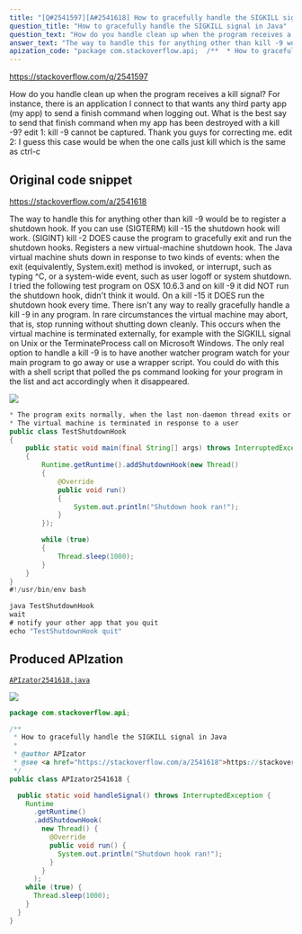 ```yaml
---
title: "[Q#2541597][A#2541618] How to gracefully handle the SIGKILL signal in Java"
question_title: "How to gracefully handle the SIGKILL signal in Java"
question_text: "How do you handle clean up when the program receives a kill signal? For instance, there is an application I connect to that wants any third party app (my app) to send a finish command when logging out. What is the best say to send that finish command when my app has been destroyed with a kill -9? edit 1: kill -9 cannot be captured. Thank you guys for correcting me. edit 2: I guess this case would be when the one calls just kill which is the same as ctrl-c"
answer_text: "The way to handle this for anything other than kill -9 would be to register a shutdown hook. If you can use (SIGTERM) kill -15 the shutdown hook will work. (SIGINT) kill -2 DOES cause the program to gracefully exit and run the shutdown hooks. Registers a new virtual-machine   shutdown hook. The Java virtual machine shuts down in   response to two kinds of events: when the exit (equivalently,   System.exit) method is invoked, or interrupt, such as typing ^C, or a   system-wide event, such as user logoff   or system shutdown. I tried the following test program on OSX 10.6.3 and on kill -9 it did NOT run the shutdown hook, didn't think it would. On a kill -15 it DOES run the shutdown hook every time. There isn't any way to really gracefully handle a kill -9 in any program. In rare circumstances the virtual   machine may abort, that is, stop   running without shutting down cleanly.   This occurs when the virtual machine   is terminated externally, for example   with the SIGKILL signal on Unix or the   TerminateProcess call on Microsoft   Windows. The only real option to handle a kill -9 is to have another watcher program watch for your main program to go away or use a wrapper script. You could do with this with a shell script that polled the ps command looking for your program in the list and act accordingly when it disappeared."
apization_code: "package com.stackoverflow.api;  /**  * How to gracefully handle the SIGKILL signal in Java  *  * @author APIzator  * @see <a href=\"https://stackoverflow.com/a/2541618\">https://stackoverflow.com/a/2541618</a>  */ public class APIzator2541618 {    public static void handleSignal() throws InterruptedException {     Runtime       .getRuntime()       .addShutdownHook(         new Thread() {           @Override           public void run() {             System.out.println(\"Shutdown hook ran!\");           }         }       );     while (true) {       Thread.sleep(1000);     }   } }"
---
```


https://stackoverflow.com/q/2541597

How do you handle clean up when the program receives a kill signal?
For instance, there is an application I connect to that wants any third party app (my app) to send a finish command when logging out. What is the best say to send that finish command when my app has been destroyed with a kill -9?
edit 1: kill -9 cannot be captured. Thank you guys for correcting me.
edit 2: I guess this case would be when the one calls just kill which is the same as ctrl-c



## Original code snippet

https://stackoverflow.com/a/2541618

The way to handle this for anything other than kill -9 would be to register a shutdown hook. If you can use (SIGTERM) kill -15 the shutdown hook will work. (SIGINT) kill -2 DOES cause the program to gracefully exit and run the shutdown hooks.
Registers a new virtual-machine
  shutdown hook.
The Java virtual machine shuts down in
  response to two kinds of events:
when the exit (equivalently,
  System.exit) method is invoked, or
interrupt, such as typing ^C, or a
  system-wide event, such as user logoff
  or system shutdown.
I tried the following test program on OSX 10.6.3 and on kill -9 it did NOT run the shutdown hook, didn&#x27;t think it would. On a kill -15 it DOES run the shutdown hook every time.
There isn&#x27;t any way to really gracefully handle a kill -9 in any program.
In rare circumstances the virtual
  machine may abort, that is, stop
  running without shutting down cleanly.
  This occurs when the virtual machine
  is terminated externally, for example
  with the SIGKILL signal on Unix or the
  TerminateProcess call on Microsoft
  Windows.
The only real option to handle a kill -9 is to have another watcher program watch for your main program to go away or use a wrapper script. You could do with this with a shell script that polled the ps command looking for your program in the list and act accordingly when it disappeared.

<div class="code-logo"><img src="/stackoverflow.png" /></div>

```java
* The program exits normally, when the last non-daemon thread exits or
* The virtual machine is terminated in response to a user
public class TestShutdownHook
{
    public static void main(final String[] args) throws InterruptedException
    {
        Runtime.getRuntime().addShutdownHook(new Thread()
        {
            @Override
            public void run()
            {
                System.out.println("Shutdown hook ran!");
            }
        });

        while (true)
        {
            Thread.sleep(1000);
        }
    }
}
#!/usr/bin/env bash

java TestShutdownHook
wait
# notify your other app that you quit
echo "TestShutdownHook quit"
```

## Produced APIzation

[`APIzator2541618.java`](https://github.com/blind-papers/apization-temp-data/raw/main/search/APIzator2541618.java)

<div class="code-logo"><img src="/apizator.png" /></div>

```java
package com.stackoverflow.api;

/**
 * How to gracefully handle the SIGKILL signal in Java
 *
 * @author APIzator
 * @see <a href="https://stackoverflow.com/a/2541618">https://stackoverflow.com/a/2541618</a>
 */
public class APIzator2541618 {

  public static void handleSignal() throws InterruptedException {
    Runtime
      .getRuntime()
      .addShutdownHook(
        new Thread() {
          @Override
          public void run() {
            System.out.println("Shutdown hook ran!");
          }
        }
      );
    while (true) {
      Thread.sleep(1000);
    }
  }
}

```